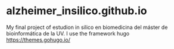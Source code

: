 # alzheimer_insilico.github.io
My final project of estudion in silico en biomedicina del máster de bioinformática de la UV. I use the framework hugo https://themes.gohugo.io/
